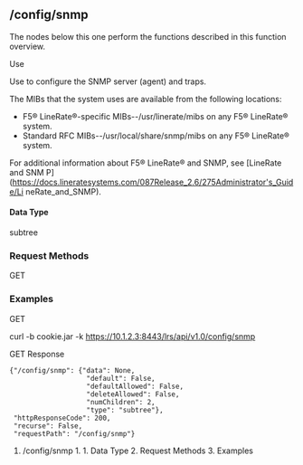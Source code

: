 ## /config/snmp

The nodes below this one perform the functions described in this function
overview.

Use

Use to configure the SNMP server (agent) and traps.

The MIBs that the system uses are available from the following locations:

  * F5® LineRate®-specific MIBs--/usr/linerate/mibs on any F5® LineRate® system.
  * Standard RFC MIBs--/usr/local/share/snmp/mibs on any F5® LineRate® system.

For additional information about F5® LineRate® and SNMP, see [LineRate and SNM
P](https://docs.lineratesystems.com/087Release_2.6/275Administrator's_Guide/Li
neRate_and_SNMP).

#### Data Type

subtree

### Request Methods

GET

### Examples

GET

curl -b cookie.jar -k https://10.1.2.3:8443/lrs/api/v1.0/config/snmp

GET Response

    
    {"/config/snmp": {"data": None,
                       "default": False,
                       "defaultAllowed": False,
                       "deleteAllowed": False,
                       "numChildren": 2,
                       "type": "subtree"},
     "httpResponseCode": 200,
     "recurse": False,
     "requestPath": "/config/snmp"}
    

  1. /config/snmp
    1.       1. Data Type
    2. Request Methods
    3. Examples


